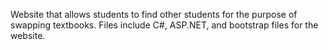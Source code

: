 Website that allows students to find other students for the purpose of swapping textbooks. Files include C#, ASP.NET, and bootstrap files for the website.
